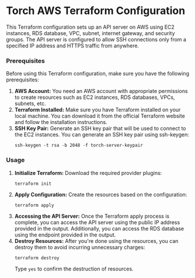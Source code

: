 # Torch AWS Terraform Configuration

This Terraform configuration sets up an API server on AWS using EC2 instances, RDS database, VPC, subnet, internet gateway, and security groups. The API server is configured to allow SSH connections only from a specified IP address and HTTPS traffic from anywhere.

### Prerequisites

Before using this Terraform configuration, make sure you have the following prerequisites:

<ol>
<li>
<strong>AWS Account:</strong> You need an AWS account with appropriate permissions to create resources such as EC2 instances, RDS databases, VPCs, subnets, etc.
</li>
<li>
<strong>Terraform Installed:</strong> Make sure you have Terraform installed on your local machine. You can download it from the official Terraform website and follow the installation instructions.
</li>
<li>
<strong>SSH Key Pair:</strong> Generate an SSH key pair that will be used to connect to the EC2 instances. You can generate an SSH key pair using ssh-keygen:

    ssh-keygen -t rsa -b 2048 -f torch-server-keypair

</li>
</ol>

### Usage

<ol>
<li>
<strong>Initialize Terraform:</strong> Download the required provider plugins:

    terraform init

</li>
<li>
<strong>Apply Configuration:</strong> Create the resources based on the configuration:

    terraform apply

</li>
<li>
<strong>Accessing the API Server:</strong> Once the Terraform apply process is complete, you can access the API server using the public IP address provided in the output. Additionally, you can access the RDS database using the endpoint provided in the output.
</li>
<li>
<strong>Destroy Resources:</strong> After you're done using the resources, you can destroy them to avoid incurring unnecessary charges:

    terraform destroy

Type `yes` to confirm the destruction of resources.

</li>
</ol>
